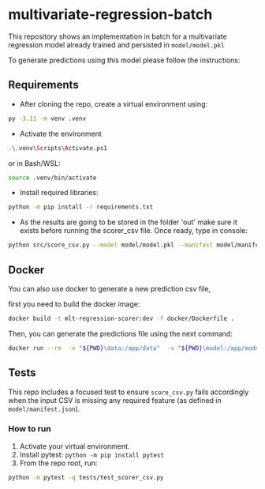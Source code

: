 # multivariate-regression-batch

This repository shows an implementation in batch for a multivariate regression model already trained and persisted in `model/model.pkl`

To generate predictions using this model please follow the instructions:

## Requirements
- After cloning the repo, create a virtual environment using: 
```bash
py -3.11 -m venv .venv
```

- Activate the environment
```bash
.\.venv\Scripts\Activate.ps1
```
or in Bash/WSL:
```bash
source .venv/bin/activate
```

- Install required libraries:
```bash
python -m pip install -r requirements.txt
```

- As the results are going to be stored in the folder 'out' make sure it exists before running the scorer_csv file. Once ready, type in console:
```bash
python src/score_csv.py --model model/model.pkl --manifest model/manifest.json --input_csv data/blind_test_data.csv --output_csv out/target_pred.csv
```


## Docker
You can also use docker to generate a new prediction csv file, 

first you need to build the docker image: 

```bash
docker build -t mlt-regression-scorer:dev -f docker/Dockerfile .
```

Then, you can generate the predictions file using the next command:

```bash
docker run --rm  -v "${PWD}\data:/app/data"  -v "${PWD}\model:/app/model"  -v "${PWD}\out:/app/out"  mlt-regression-scorer:dev  --model /app/model/model.pkl  --manifest /app/model/manifest.json  --input_csv /app/data/blind_test_data.csv  --output_csv /app/out/target_pred.csv
```

## Tests

This repo includes a focused test to ensure `score_csv.py` fails accordingly when the input CSV is missing any required feature (as defined in `model/manifest.json`).

### How to run
1. Activate your virtual environment.
2. Install pytest: `python -m pip install pytest`
3. From the repo root, run:

```bash
python -m pytest -q tests/test_scorer_csv.py
```